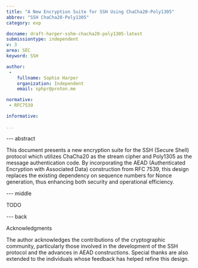 ```yaml
---
title: "A New Encryption Suite for SSH Using ChaCha20-Poly1305"
abbrev: "SSH ChaCha20-Poly1305"
category: exp

docname: draft-harper-sshm-chacha20-poly1305-latest
submissiontype: independent
v: 3
area: SEC
keyword: SSH

author:
 -
    fullname: Sophie Harper
    organization: Independent
    email: sphpr@proton.me

normative:
 - RFC7539

informative:

...
```


--- abstract

This document presents a new encryption suite for the SSH (Secure Shell) protocol which utilizes ChaCha20 as the stream cipher and Poly1305 as the message authentication code. By incorporating the AEAD (Authenticated Encryption with Associated Data) construction from RFC 7539, this design replaces the existing dependency on sequence numbers for Nonce generation, thus enhancing both security and operational efficiency.

--- middle

TODO

--- back

Acknowledgments

The author acknowledges the contributions of the cryptographic community, particularly those involved in the development of the SSH protocol and the advances in AEAD constructions. Special thanks are also extended to the individuals whose feedback has helped refine this design.

